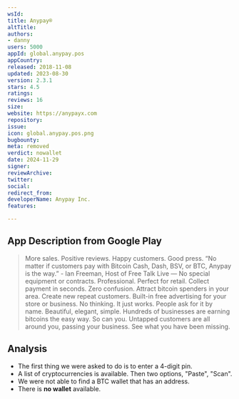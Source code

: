 ```yaml
---
wsId: 
title: Anypay®
altTitle: 
authors:
- danny
users: 5000
appId: global.anypay.pos
appCountry: 
released: 2018-11-08
updated: 2023-08-30
version: 2.3.1
stars: 4.5
ratings: 
reviews: 16
size: 
website: https://anypayx.com
repository: 
issue: 
icon: global.anypay.pos.png
bugbounty: 
meta: removed
verdict: nowallet
date: 2024-11-29
signer: 
reviewArchive: 
twitter: 
social: 
redirect_from: 
developerName: Anypay Inc.
features: 

---
```


## App Description from Google Play

> More sales. Positive reviews. Happy customers. Good press. “No matter if customers pay with Bitcoin Cash, Dash, BSV, or BTC, Anypay is the way.” - Ian Freeman, Host of Free Talk Live — No special equipment or contracts. Professional. Perfect for retail. Collect payment in seconds. Zero confusion. Attract bitcoin spenders in your area. Create new repeat customers. Built-in free advertising for your store or business. No thinking. It just works. People ask for it by name. Beautiful, elegant, simple. Hundreds of businesses are earning bitcoins the easy way. So can you. Untapped customers are all around you, passing your business. See what you have been missing.

## Analysis 

- The first thing we were asked to do is to enter a 4-digit pin.
- A list of cryptocurrencies is available. Then two options, "Paste", "Scan". 
- We were not able to find a BTC wallet that has an address.
- There is **no wallet** available.
